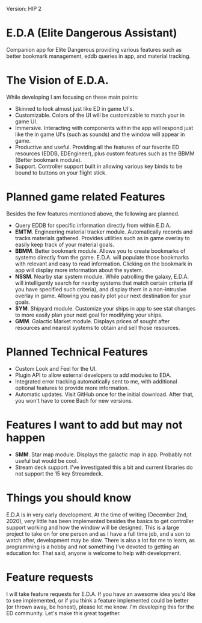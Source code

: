Version: HIP 2
# E.D.A (Elite Dangerous Assistant)
Companion app for Elite Dangerous providing various features such as better bookmark management, eddb queries in app, and material tracking.

# The Vision of E.D.A.

While developing I am focusing on these main points:

<ul>
<li> Skinned to look almost just like ED in game UI's.</li>
<li> Customizable. Colors of the UI will be customizable to match your in game UI.
<li> Immersive. Interacting with components within the app will respond just like the in game UI's (such as sounds) and the window will appear in game.</li>
<li> Productive and useful. Providing all the features of our favorite ED resources (EDDB, EDEngineer), plus custom features such as the BBMM (Better bookmark module).</li>
<li> Support. Controller support built in allowing various key binds to be bound to buttons on your flight stick.</li>
</ul>

# Planned game related Features
Besides the few features mentioned above, the following are planned.


<ul>
<li> Query EDDB for specific information directly from within E.D.A. </li>
<li><b>EMTM</b>. Engineering material tracker module. Automatically records and tracks materials gathered. Provides utilities such as in game overlay to easily keep track of your material goals.</li>
<li><b>BBMM</b>. Better bookmark module. Allows you to create bookmarks of systems directly from the game. E.D.A. will populate those bookmarks with relevant and easy to read information. Clicking on the bookmark in app will display more information about the system. </li>
<li><b>NSSM</b>. Nearby star system module. While patrolling the galaxy, E.D.A. will intelligently search for nearby systems that match certain criteria (if you have specified such criteria), and display them in a non-intrusive overlay in game. Allowing you easily plot your next destination for your goals.</li>
<li><b>SYM</b>. Shipyard module. Customize your ships in app to see stat changes to more easily plan your next goal for modifying your ships. </li>
<li><b>GMM</b>. Galactic Market module. Displays prices of sought after resources and nearest systems to obtain and sell those resources.</li>
</ul>

# Planned Technical Features
<ul>
<li>Custom Look and Feel for the UI.</li>
<li>Plugin API to allow external developers to add modules to EDA.</li>
<li>Integrated error tracking automatically sent to me, with additional optional features to provide more information.</li>
<li>Automatic updates. Visit GitHub once for the initial download. After that, you won't have to come Bach for new versions.</li>
</ul>


# Features I want to add but may not happen

<ul>
<li><b>SMM</b>. Star map module. Displays the galactic map in app. Probably not useful but would be cool. </li>
<li> Stream deck support. I've investigated this a bit and current libraries do not support the 15 key Streamdeck. </li>
</ul>

# Things you should know

E.D.A is in very early development. At the time of writing (December 2nd, 2020), very little has been implemented besides the basics to get controller support working and how the window will be designed. This is a large project to take on for one person and as I have a full time job, and a son to watch after, development may be slow. There is also a lot for me to learn, as programming is a hobby and not something I've devoted to getting an education for. That said, anyone is welcome to help with development.

# Feature requests

I will take feature requests for E.D.A. If you have an awesome idea you'd like to see implemented, or if you think a feature implemented could be better (or thrown away, be honest), please let me know. I'm developing this for the ED community. Let's make this great together.
